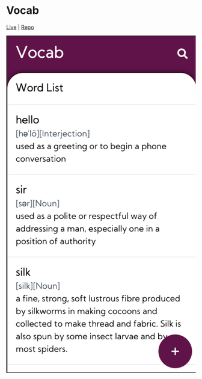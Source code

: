 # Vocab

[Live](https://demo-vocab.herokuapp.com/) | [Repo](https://github.com/ProCode2/vocab)

![Vocab](./vocab_screen_shot.png "Vocab")

